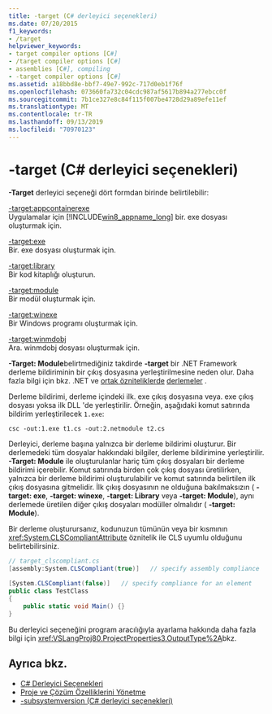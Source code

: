 ```yaml
---
title: -target (C# derleyici seçenekleri)
ms.date: 07/20/2015
f1_keywords:
- /target
helpviewer_keywords:
- target compiler options [C#]
- /target compiler options [C#]
- assemblies [C#], compiling
- -target compiler options [C#]
ms.assetid: a18bbd8e-bbf7-49e7-992c-717d0eb1f76f
ms.openlocfilehash: 073660fa732c04cdc987af5617b894a277ebcc0f
ms.sourcegitcommit: 7b1ce327e8c84f115f007be4728d29a89efe11ef
ms.translationtype: MT
ms.contentlocale: tr-TR
ms.lasthandoff: 09/13/2019
ms.locfileid: "70970123"
---
```

# <a name="-target-c-compiler-options"></a>-target (C# derleyici seçenekleri)
**-Target** derleyici seçeneği dört formdan birinde belirtilebilir:  
  
 [-target:appcontainerexe](./target-appcontainerexe-compiler-option.md)  
 Uygulamalar için [!INCLUDE[win8_appname_long](~/includes/win8-appname-long-md.md)] bir. exe dosyası oluşturmak için.  
  
 [-target:exe](./target-exe-compiler-option.md)  
 Bir. exe dosyası oluşturmak için.  
  
 [-target:library](./target-library-compiler-option.md)  
 Bir kod kitaplığı oluşturun.  
  
 [-target:module](./target-module-compiler-option.md)  
 Bir modül oluşturmak için.  
  
 [-target:winexe](./target-winexe-compiler-option.md)  
 Bir Windows programı oluşturmak için.  
  
 [-target:winmdobj](./target-winmdobj-compiler-option.md)  
 Ara. winmdobj dosyası oluşturmak için.  
  
 **-Target: Module**belirtmediğiniz takdirde **-target** bir .NET Framework derleme bildiriminin bir çıkış dosyasına yerleştirilmesine neden olur. Daha fazla bilgi için bkz. .NET ve [ortak özniteliklerde](../../programming-guide/concepts/attributes/common-attributes.md) [derlemeler](../../../standard/assembly/index.md) .  
  
 Derleme bildirimi, derleme içindeki ilk. exe çıkış dosyasına veya. exe çıkış dosyası yoksa ilk DLL 'de yerleştirilir. Örneğin, aşağıdaki komut satırında bildirim yerleştirilecek `1.exe`:  
  
```console  
csc -out:1.exe t1.cs -out:2.netmodule t2.cs  
```  
  
 Derleyici, derleme başına yalnızca bir derleme bildirimi oluşturur. Bir derlemedeki tüm dosyalar hakkındaki bilgiler, derleme bildirimine yerleştirilir. **-Target: Module** ile oluşturulanlar hariç tüm çıkış dosyaları bir derleme bildirimi içerebilir. Komut satırında birden çok çıkış dosyası üretilirken, yalnızca bir derleme bildirimi oluşturulabilir ve komut satırında belirtilen ilk çıkış dosyasına gitmelidir. İlk çıkış dosyasının ne olduğuna bakılmaksızın ( **-target: exe**, **-target: winexe**, **-target: Library** veya **-target: Module**), aynı derlemede üretilen diğer çıkış dosyaları modüller olmalıdır ( **-target: Module**).  
  
 Bir derleme oluşturursanız, kodunuzun tümünün veya bir kısmının <xref:System.CLSCompliantAttribute> öznitelik ile CLS uyumlu olduğunu belirtebilirsiniz.  
  
```csharp  
// target_clscompliant.cs  
[assembly:System.CLSCompliant(true)]   // specify assembly compliance  
  
[System.CLSCompliant(false)]   // specify compliance for an element  
public class TestClass  
{  
    public static void Main() {}  
}  
```  
  
 Bu derleyici seçeneğini program aracılığıyla ayarlama hakkında daha fazla bilgi için <xref:VSLangProj80.ProjectProperties3.OutputType%2A>bkz.  
  
## <a name="see-also"></a>Ayrıca bkz.

- [C# Derleyici Seçenekleri](./index.md)
- [Proje ve Çözüm Özelliklerini Yönetme](/visualstudio/ide/managing-project-and-solution-properties)
- [-subsystemversion (C# derleyici seçenekleri)](./subsystemversion-compiler-option.md)
